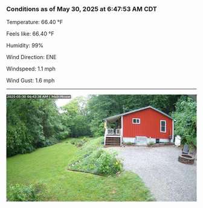 ### Conditions as of May 30, 2025 at 6:47:53 AM CDT 

Temperature: 66.40 &deg;F

Feels like: 66.40 &deg;F

Humidity: 99%

Wind Direction: ENE

Windspeed: 1.1 mph

Wind Gust: 1.6 mph

---

<img src="./images/latest.jpeg"/>

